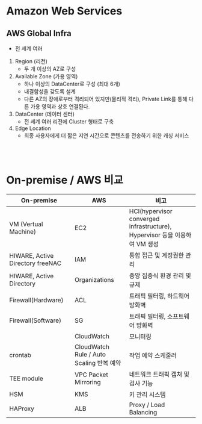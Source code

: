 # Amazon Web Services

## AWS Global Infra
* 전 세계 여러 
1. Region (리전)
   * 두 개 이상의 AZ로 구성
2. Available Zone (가용 영역)
   * 하나 이상의 DataCenter로 구성 (최대 6개)
   * 내결함성을 갖도록 설계
   * 다른 AZ의 장애로부터 격리되어 있지만(물리적 격리), Private Link를 통해 다른 가용 영역과 상호 연결된다.
3. DataCenter (데이터 센터)
   * 전 세계 여러 리전에 Cluster 형태로 구축
4. Edge Location
    * 최종 사용자에게 더 짧은 지연 시간으로 콘텐츠를 전송하기 위한 캐싱 서비스
</br>
</br>

# On-premise / AWS 비교
| On-premise           | AWS           | 비고                                                                       |
| -------------------- | ------------- | -------------------------------------------------------------------------- |
| VM (Vertual Machine) | EC2           | HCI(hypervisor converged infrastructure), Hypervisor 등을 이용하여 VM 생성 |
 HIWARE, Active Directory freeNAC      | IAM           | 통합 접근 및 계정권한 관리                                                 |
| HIWARE, Active Directory               | Organizations | 중앙 집중식 환경 관리 및 규제                                              |
| Firewall(Hardware) | ACL | 트래픽 필터링, 하드웨어 방화벽 |
| Firewall(Software) | SG | 트래픽 필터링, 소프트웨어 방화벽 |
|  | CloudWatch | 모니터링 |
| crontab | CloudWatch Rule / Auto Scaling 반복 예약 | 작업 예약 스케줄러 |
| TEE module | VPC Packet Mirroring | 네트워크 트래픽 캡처 및 검사 기능 |
| HSM | KMS | 키 관리 시스템 |
| HAProxy | ALB | Proxy / Load Balancing |

